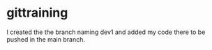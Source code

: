 # gittraining
I created the the branch naming dev1 and 
added my code there to be pushed in the main
branch.